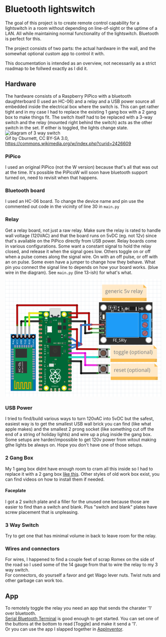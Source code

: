 # Bluetooth lightswitch
The goal of this project is to create remote control capability for a lightswitch in a room without depending on line-of-sight or the uptime of a LAN. All while maintaining normal functionality of the lightswitch.
Bluetooth is perfect for this.

The project consists of two parts: the actual hardware in the wall, and the somewhat optional custom app to control it with.

This documentation is intended as an overview, not necessarily as a strict roadmap to be follwed exactly as I did it.
## Hardware
The hardware consists of a Raspberry PiPico with a bluetooth daughterboard (I used an HC-06) and a relay and a USB power source all embedded inside the electrical box where the switch is. This can get rather tight and in my case I had to replace the existing 1 gang box with a 2 gang box to make things fit. The switch itself had to be replaced with a 3-way switch and the relay (mounted right behind the switch) acts as the other switch in the set. If either is toggled, the lights change state.  
![diagram of 3 way switch](https://upload.wikimedia.org/wikipedia/commons/thumb/7/75/3-way_switch_animated.gif/320px-3-way_switch_animated.gif)  
Gif by Cburnett, CC BY-SA 3.0, https://commons.wikimedia.org/w/index.php?curid=2426609

### PiPico
I used an original PiPico (not the W version) because that's all that was out at the time. It's possible the PiPicoW will soon have bluetooth support turned on, need to revisit when that happens.
### Bluetooth board
I used an HC-06 board. To change the device name and pin use the commented out code in the vicinity of line 30 in `main.py`
### Relay
Get a relay board, not just a raw relay. Make sure the relay is rated to handle wall voltage (120VAC) and that the board runs on 5vDC (eg. not 12v) since that's available on the PiPico directly from USB power.
Relay boards come in various configurations. Some want a constant signal to hold the relay closed, and release it when the signal goes low. Others toggle on or off when a pulse comes along the signal wire. On with an off pulse, or off with an on pulse. Some even have a jumper to change how they behave. What pin you connect the signal line to depends on how your board works. (blue wire in the diagram). See `main.py` (line 13-ish) for what's what.

![wiring diagram](img/wiring_layout.png)
### USB Power
I tried to find/build various ways to turn 120vAC into 5vDC but the safest, easiest way is to get the smallest USB wall brick you can find (like what apple makes) and the smallest 2 prong socket (like something cut off the end of a string of holiday lights) and wire up a plug inside the gang box. Some setups are harder/impossible to get 120v power from witout making gthe lights be always on. Hope you don't have one of those setups.
### 2 Gang Box
My 1 gang box didnt have enough room to cram all this inside so I had to replace it with a 2 gang box [like this](https://www.youtube.com/watch?v=1bre8JtsUXI). Other styles of old work box exist, you can find videos on how to install them if needed.
#### Faceplate
I got a 2 switch plate and a filler for the unused one because those are easier to find than a switch and blank. Plus "switch and blank" plates have screw placement that is unpleasing.
### 3 Way Switch
Try to get one that has minimal volume in back to leave room for the relay.
### Wires and connectors
For wires, I happened to find a couple feet of scrap Romex on the side of the road so I used some of the 14 gauge from that to wire the relay to my 3 way switch.  
For connectors, do yourself a favor and get Wago lever nuts. Twist nuts and other garbage can work too.
## App
To remotely toggle the relay you need an app that sends the charater '1' over bluetooth.  
[Serial Bluetooth Terminal](https://play.google.com/store/apps/details?id=de.kai_morich.serial_bluetooth_terminal&hl=en_US&gl=US) is good enough to get started. You can set one of the buttons at the bottom to read [Toggle] and make it send a '1'.  
Or you can use the app I slapped together in [AppInventor](http://ai2.appinventor.mit.edu).